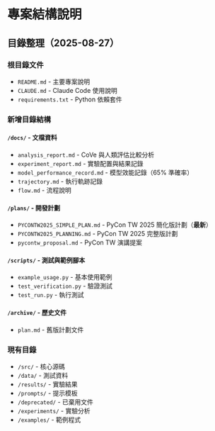 # 專案結構說明

## 目錄整理（2025-08-27）

### 根目錄文件
- `README.md` - 主要專案說明
- `CLAUDE.md` - Claude Code 使用說明
- `requirements.txt` - Python 依賴套件

### 新增目錄結構

#### `/docs/` - 文檔資料
- `analysis_report.md` - CoVe 與人類評估比較分析
- `experiment_report.md` - 實驗配置與結果記錄
- `model_performance_record.md` - 模型效能記錄（65% 準確率）
- `trajectory.md` - 執行軌跡記錄
- `flow.md` - 流程說明

#### `/plans/` - 開發計劃
- `PYCONTW2025_SIMPLE_PLAN.md` - PyCon TW 2025 簡化版計劃（**最新**）
- `PYCONTW2025_PLANNING.md` - PyCon TW 2025 完整版計劃
- `pycontw_proposal.md` - PyCon TW 演講提案

#### `/scripts/` - 測試與範例腳本
- `example_usage.py` - 基本使用範例
- `test_verification.py` - 驗證測試
- `test_run.py` - 執行測試

#### `/archive/` - 歷史文件
- `plan.md` - 舊版計劃文件

### 現有目錄
- `/src/` - 核心源碼
- `/data/` - 測試資料
- `/results/` - 實驗結果
- `/prompts/` - 提示模板
- `/deprecated/` - 已棄用文件
- `/experiments/` - 實驗分析
- `/examples/` - 範例程式